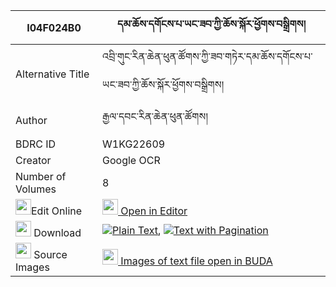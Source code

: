 |I04F024B0|དམ་ཆོས་དགོངས་པ་ཡང་ཟབ་ཀྱི་ཆོས་སྐོར་ཕྱོགས་བསྒྲིགས། 
| --- | --- 
|Alternative Title |འབྲི་གུང་རིན་ཆེན་ཕུན་ཚོགས་ཀྱི་ཟབ་གཏེར་དམ་ཆོས་དགོངས་པ་ཡང་ཟབ་ཀྱི་ཆོས་སྐོར་ཕྱོགས་བསྒྲིགས།
|Author| རྒྱལ་དབང་རིན་ཆེན་ཕུན་ཚོགས།
|BDRC ID | W1KG22609
|Creator | Google OCR
|Number of Volumes| 8
|<img width="25" src="https://img.icons8.com/color/25/000000/edit-property.png">Edit Online| [<img width="25" src="https://avatars.githubusercontent.com/u/45091458?s=200&v=4"> Open in Editor](http://editor.openpecha.org/I04F024B0)
|<img width="25" src="https://img.icons8.com/fluent/48/000000/download-2.png"/>  Download | [![](https://img.icons8.com/color/20/000000/txt.png)Plain Text](https://github.com/Openpecha/I04F024B0/releases/download/v1/damcho_gongpa_yang_zab_kyi_cho_plain_I04F024B0.zip), [![](https://img.icons8.com/color/20/000000/txt.png)Text with Pagination](https://github.com/Openpecha/I04F024B0/releases/download/v1/damcho_gongpa_yang_zab_kyi_cho_pages_I04F024B0.zip)
|<img width="25" src="https://img.icons8.com/plasticine/100/000000/pictures-folder.png"/>  Source Images | [<img width="25" src="https://library.bdrc.io/icons/BUDA-small.svg"> Images of text file open in BUDA](https://library.bdrc.io/show/bdr:W1KG22609)